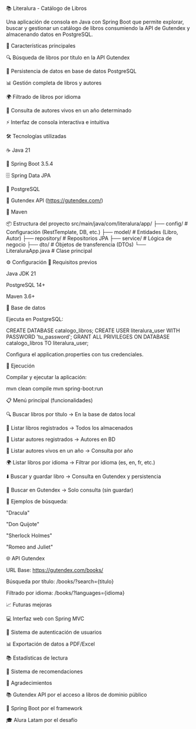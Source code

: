 📚 Literalura - Catálogo de Libros

Una aplicación de consola en Java con Spring Boot que permite explorar, buscar y gestionar un catálogo de libros consumiendo la API de Gutendex y almacenando datos en PostgreSQL.


🚀 Características principales

🔍 Búsqueda de libros por título en la API Gutendex

💾 Persistencia de datos en base de datos PostgreSQL

📊 Gestión completa de libros y autores

🌍 Filtrado de libros por idioma

👥 Consulta de autores vivos en un año determinado

⚡ Interfaz de consola interactiva e intuitiva

🛠️ Tecnologías utilizadas

☕ Java 21

🍃 Spring Boot 3.5.4

🗄️ Spring Data JPA

🐘 PostgreSQL

📡 Gutendex API (https://gutendex.com/)

🔧 Maven

📦 Estructura del proyecto
src/main/java/com/literalura/app/
├── config/       # Configuración (RestTemplate, DB, etc.)
├── model/        # Entidades (Libro, Autor)
├── repository/   # Repositorios JPA
├── service/      # Lógica de negocio
├── dto/          # Objetos de transferencia (DTOs)
└── LiteraluraApp.java   # Clase principal

⚙️ Configuración
🔑 Requisitos previos

Java JDK 21

PostgreSQL 14+

Maven 3.6+

📂 Base de datos

Ejecuta en PostgreSQL:

CREATE DATABASE catalogo_libros;
CREATE USER literalura_user WITH PASSWORD 'tu_password';
GRANT ALL PRIVILEGES ON DATABASE catalogo_libros TO literalura_user;


Configura el application.properties con tus credenciales.

🚀 Ejecución

Compilar y ejecutar la aplicación:

mvn clean compile
mvn spring-boot:run

📋 Menú principal (funcionalidades)

🔍 Buscar libros por título → En la base de datos local

📖 Listar libros registrados → Todos los almacenados

👥 Listar autores registrados → Autores en BD

🎂 Listar autores vivos en un año → Consulta por año

🌍 Listar libros por idioma → Filtrar por idioma (es, en, fr, etc.)

⬇️ Buscar y guardar libro → Consulta en Gutendex y persistencia

🔎 Buscar en Gutendex → Solo consulta (sin guardar)

📖 Ejemplos de búsqueda:

"Dracula"

"Don Quijote"

"Sherlock Holmes"

"Romeo and Juliet"

🌐 API Gutendex

URL Base: https://gutendex.com/books/

Búsqueda por título: /books/?search={titulo}

Filtrado por idioma: /books/?languages={idioma}

📈 Futuras mejoras

💻 Interfaz web con Spring MVC

🔐 Sistema de autenticación de usuarios

📊 Exportación de datos a PDF/Excel

📚 Estadísticas de lectura

🤖 Sistema de recomendaciones

🙏 Agradecimientos

📚 Gutendex API por el acceso a libros de dominio público

🍃 Spring Boot por el framework

🎓 Alura Latam por el desafío

